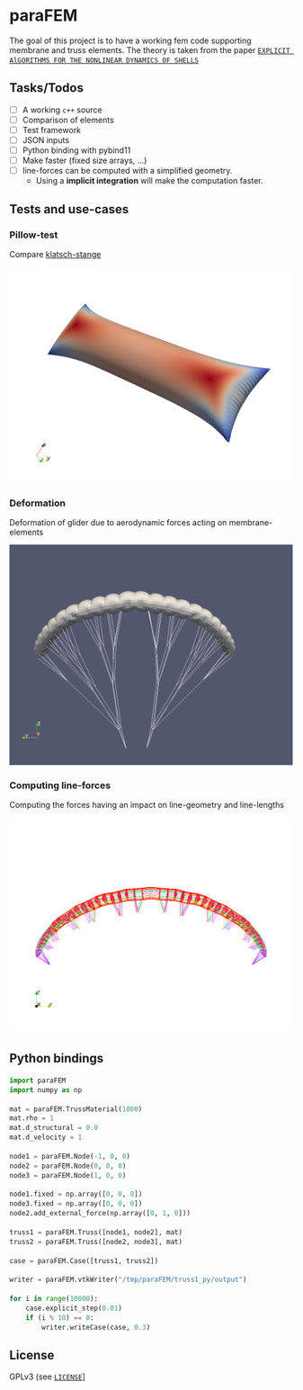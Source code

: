 # paraFEM

The goal of this project is to have a working fem code supporting membrane and truss elements. The theory is taken from the paper [`EXPLICIT AlGORITHMS FOR THE NONLINEAR DYNAMICS OF SHELLS`][ResearchPaper]

[ResearchPaper]: https://s3.amazonaws.com/academia.edu.documents/46423439/0045-7825_2884_2990026-420160612-12328-se460b.pdf?response-content-disposition=inline%3B%20filename%3DExplicit_algorithms_for_the_nonlinear_dy.pdf&X-Amz-Algorithm=AWS4-HMAC-SHA256&X-Amz-Credential=AKIAIWOWYYGZ2Y53UL3A%2F20190930%2Fus-east-1%2Fs3%2Faws4_request&X-Amz-Date=20190930T182236Z&X-Amz-Expires=3600&X-Amz-SignedHeaders=host&X-Amz-Signature=04ebbc85c0c783c09f590ac0753ab36a420506205082f774879e8f72b27e3fb6

## Tasks/Todos

- [ ] A working `c++` source
- [ ] Comparison of elements
- [ ] Test framework
- [ ] JSON inputs
- [ ] Python binding with pybind11
- [ ] Make faster (fixed size arrays, ...)
- [ ] line-forces can be computed with a simplified geometry.  
  - Using a __implicit integration__ will make the computation faster.

## Tests and use-cases

### Pillow-test

Compare [klatsch-stange](https://pinsundmehr.de/wp-content/uploads/2017/08/klatschstangen-pum-01-bertrandt-ingenieur-dienstleister-02.jpg)

<img src="./images/pillow.png" alt="result" width="600"/>

### Deformation

Deformation of glider due to aerodynamic forces acting on membrane-elements

<img src="./images/glider.png" alt="result" width="600"/>

### Computing line-forces

Computing the forces having an impact on line-geometry and line-lengths

<img src="./images/line-forces.png" alt="result" width="600"/>

## Python bindings

```python
import paraFEM
import numpy as np

mat = paraFEM.TrussMaterial(1000)
mat.rho = 1
mat.d_structural = 0.0
mat.d_velocity = 1

node1 = paraFEM.Node(-1, 0, 0)
node2 = paraFEM.Node(0, 0, 0)
node3 = paraFEM.Node(1, 0, 0)

node1.fixed = np.array([0, 0, 0])
node3.fixed = np.array([0, 0, 0])
node2.add_external_force(np.array([0, 1, 0]))

truss1 = paraFEM.Truss([node1, node2], mat)
truss2 = paraFEM.Truss([node2, node3], mat)

case = paraFEM.Case([truss1, truss2])

writer = paraFEM.vtkWriter("/tmp/paraFEM/truss1_py/output")

for i in range(10000):
    case.explicit_step(0.01)
    if (i % 10) == 0:
        writer.writeCase(case, 0.3)
```

## License
GPLv3 (see [`LICENSE`](LICENSE)]
